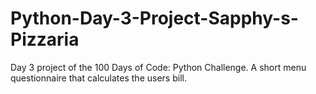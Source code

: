 # Python-Day-3-Project-Sapphy-s-Pizzaria
Day 3 project of the 100 Days of Code: Python Challenge. A short menu questionnaire that calculates the users bill.
